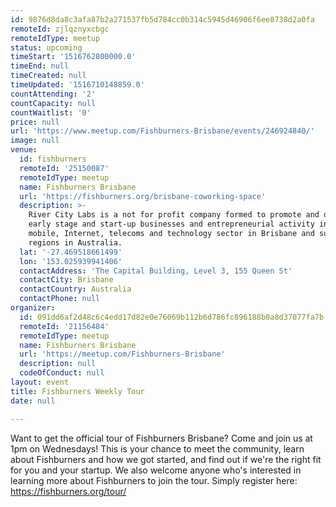 ```yaml
---
id: 9876d8da8c3afa87b2a271537fb5d784cc0b314c5945d46906f6ee8738d2a0fa
remoteId: zjlqznyxcbgc
remoteIdType: meetup
status: upcoming
timeStart: '1516762800000.0'
timeEnd: null
timeCreated: null
timeUpdated: '1516710148859.0'
countAttending: '2'
countCapacity: null
countWaitlist: '0'
price: null
url: 'https://www.meetup.com/Fishburners-Brisbane/events/246924840/'
image: null
venue:
  id: fishburners
  remoteId: '25150087'
  remoteIdType: meetup
  name: Fishburners Brisbane
  url: 'https://fishburners.org/brisbane-coworking-space'
  description: >-
    River City Labs is a not for profit company formed to promote and develop
    early stage and start-up businesses and entrepreneurial activity in the
    mobile, Internet, telecoms and technology sector in Brisbane and surrounding
    regions in Australia.
  lat: '-27.469518661499'
  lon: '153.025939941406'
  contactAddress: 'The Capital Building, Level 3, 155 Queen St'
  contactCity: Brisbane
  contactCountry: Australia
  contactPhone: null
organizer:
  id: 091dd6af2d48c6c4edd17d82e0e76069b112b6d786fc896188b0a8d37077fa7b
  remoteId: '21156484'
  remoteIdType: meetup
  name: Fishburners Brisbane
  url: 'https://meetup.com/Fishburners-Brisbane'
  description: null
  codeOfConduct: null
layout: event
title: Fishburners Weekly Tour
date: null

---
```

<p>Want to get the official tour of Fishburners Brisbane? Come and join us at 1pm on Wednesdays! This is your chance to meet the community, learn about Fishburners and how we got started, and find out if we're the right fit for you and your startup. We also welcome anyone who's interested in learning more about Fishburners to join the tour. Simply register here: <a href="https://fishburners.org/tour/" class="linkified">https://fishburners.org/tour/</a></p> 
